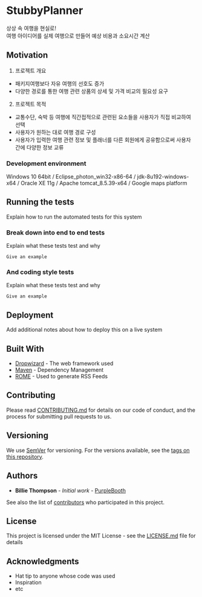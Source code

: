 # StubbyPlanner

상상 속 여행을 현실로!  
여행 아이디어를 실제 여행으로 만들어 예상 비용과 소요시간 계산

## Motivation

1. 프로젝트 개요
  * 패키지여행보다 자유 여행의 선호도 증가
  * 다양한 경로를 통한 여행 관련 상품의 상세 및 가격 비교의 필요성 요구
2. 프로젝트 목적
  * 교통수단, 숙박 등 여행에 직간접적으로 관련된 요소들을 사용자가 직접 비교하여 선택
  * 사용자가 원하는 대로 여행 경로 구성
  * 사용자가 입력한 여행 관련 정보 및 플래너를 다른 회원에게 공유함으로써 사용자 간에 다양한 정보 교류

### Development environment

Windows 10 64bit / Eclipse_photon_win32-x86-64 / jdk-8u192-windows-x64 / Oracle XE 11g / Apache tomcat_8.5.39-x64 / Google maps platform

## Running the tests

Explain how to run the automated tests for this system

### Break down into end to end tests

Explain what these tests test and why

```
Give an example
```

### And coding style tests

Explain what these tests test and why

```
Give an example
```

## Deployment

Add additional notes about how to deploy this on a live system

## Built With

* [Dropwizard](http://www.dropwizard.io/1.0.2/docs/) - The web framework used
* [Maven](https://maven.apache.org/) - Dependency Management
* [ROME](https://rometools.github.io/rome/) - Used to generate RSS Feeds

## Contributing

Please read [CONTRIBUTING.md](https://gist.github.com/PurpleBooth/b24679402957c63ec426) for details on our code of conduct, and the process for submitting pull requests to us.

## Versioning

We use [SemVer](http://semver.org/) for versioning. For the versions available, see the [tags on this repository](https://github.com/your/project/tags). 

## Authors

* **Billie Thompson** - *Initial work* - [PurpleBooth](https://github.com/PurpleBooth)

See also the list of [contributors](https://github.com/your/project/contributors) who participated in this project.

## License

This project is licensed under the MIT License - see the [LICENSE.md](LICENSE.md) file for details

## Acknowledgments

* Hat tip to anyone whose code was used
* Inspiration
* etc
